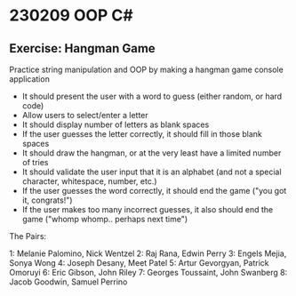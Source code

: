 # 230209 OOP C#

## Exercise: Hangman Game
Practice string manipulation and OOP by making a hangman game console application

- It should present the user with a word to guess (either random, or hard code)
- Allow users to select/enter a letter
- It should display number of letters as blank spaces
- If the user guesses the letter correctly, it should fill in those blank spaces
- It should draw the hangman, or at the very least have a limited number of tries
- It should validate the user input that it is an alphabet (and not a special character, whitespace, number, etc.)
- If the user guesses the word correctly, it should end the game ("you got it, congrats!")
- If the user makes too many incorrect guesses, it also should end the game ("whomp whomp.. perhaps next time")

The Pairs:

1: Melanie Palomino, Nick Wentzel
2: Raj Rana, Edwin Perry
3: Engels Mejia, Sonya Wong
4: Joseph Desany, Meet Patel
5: Artur Gevorgyan, Patrick Omoruyi
6: Eric Gibson, John Riley
7: Georges Toussaint, John Swanberg
8: Jacob Goodwin, Samuel Perrino